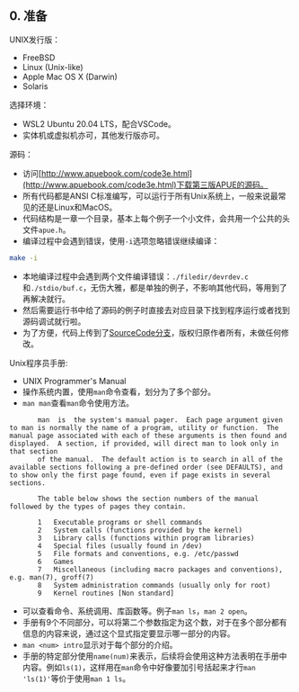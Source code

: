 ## 0. 准备

UNIX发行版：
- FreeBSD
- Linux (Unix-like)
- Apple Mac OS X (Darwin)
- Solaris

选择环境：
- WSL2 Ubuntu 20.04 LTS，配合VSCode。
- 实体机或虚拟机亦可，其他发行版亦可。

源码：
- 访问[http://www.apuebook.com/code3e.html](http://www.apuebook.com/code3e.html)下载第三版APUE的源码。
- 所有代码都是ANSI C标准编写，可以运行于所有Unix系统上，一般来说最常见的还是Linux和MacOS。
- 代码结构是一章一个目录，基本上每个例子一个小文件，会共用一个公共的头文件`apue.h`。
- 编译过程中会遇到错误，使用`-i`选项忽略错误继续编译：
```bash
make -i
```
- 本地编译过程中会遇到两个文件编译错误：`./filedir/devrdev.c`和`./stdio/buf.c`，无伤大雅，都是单独的例子，不影响其他代码，等用到了再解决就行。
- 然后需要运行书中给了源码的例子时直接去对应目录下找到程序运行或者找到源码调试就行啦。
- 为了方便，代码上传到了[SourceCode分支](https://github.com/tch0/APUE_Notes/tree/SourceCode)，版权归原作者所有，未做任何修改。

Unix程序员手册:
- UNIX Programmer's Manual
- 操作系统内置，使用`man`命令查看，划分为了多个部分。
- `man man`查看`man`命令使用方法。
```
       man  is  the system's manual pager.  Each page argument given to man is normally the name of a program, utility or function.  The manual page associated with each of these arguments is then found and displayed.  A section, if provided, will direct man to look only in that section
       of the manual.  The default action is to search in all of the available sections following a pre-defined order (see DEFAULTS), and to show only the first page found, even if page exists in several sections.

       The table below shows the section numbers of the manual followed by the types of pages they contain.

       1   Executable programs or shell commands
       2   System calls (functions provided by the kernel)
       3   Library calls (functions within program libraries)
       4   Special files (usually found in /dev)
       5   File formats and conventions, e.g. /etc/passwd
       6   Games
       7   Miscellaneous (including macro packages and conventions), e.g. man(7), groff(7)
       8   System administration commands (usually only for root)
       9   Kernel routines [Non standard]
```
- 可以查看命令、系统调用、库函数等。例子`man ls`，`man 2 open`。
- 手册有9个不同部分，可以将第二个参数指定为这个数，对于在多个部分都有信息的内容来说，通过这个显式指定要显示哪一部分的内容。
- `man <num> intro`显示对于每个部分的介绍。
- 手册的特定部分使用`name(num)`来表示，后续将会使用这种方法表明在手册中内容。例如`ls(1)`，这样用在`man`命令中好像要加引号括起来才行`man 'ls(1)'`等价于使用`man 1 ls`。